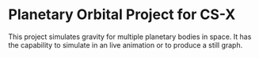# Planetary Orbital Project for CS-X
This project simulates gravity for multiple planetary bodies in space. It has the capability to simulate in an live animation or to produce a still graph. 